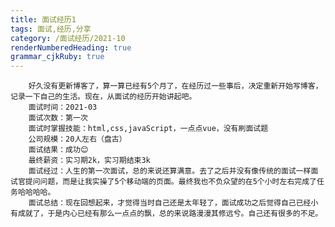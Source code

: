 ```yaml
---
title: 面试经历1
tags: 面试,经历,分享
category: /面试经历/2021-10
renderNumberedHeading: true
grammar_cjkRuby: true
---
```



        好久没有更新博客了，算一算已经有5个月了，在经历过一些事后，决定重新开始写博客，记录一下自己的生活。现在，从面试的经历开始讲起吧。
		面试时间：2021-03
		面试次数：第一次
		面试时掌握技能：html,css,javaScript，一点点vue，没有刷面试题
		公司规模：20人左右（盘古）
		面试结果：成功😊
		最终薪资：实习期2k，实习期结束3k
		面试经过：人生的第一次面试，总的来说还算满意。去了之后并没有像传统的面试一样面试官提问问题，而是让我实操了5个移动端的页面。最终我也不负众望的在5个小时左右完成了任务哈哈哈哈。
		面试总结：现在回想起来，才觉得当时自己还是太年轻了，面试成功之后觉得自己已经小有成就了，于是内心已经有那么一点点的飘，总的来说路漫漫其修远兮。自己还有很多的不足。
		
